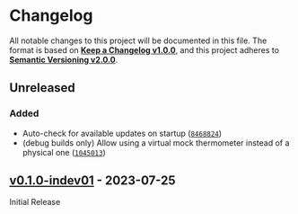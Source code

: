 <!--
  Copyright (c) 2023 Michael Federczuk
  SPDX-License-Identifier: CC-BY-SA-4.0
-->

<!-- markdownlint-disable no-duplicate-heading -->

# Changelog #

All notable changes to this project will be documented in this file.
The format is based on [**Keep a Changelog v1.0.0**](https://keepachangelog.com/en/1.0.0/),
and this project adheres to [**Semantic Versioning v2.0.0**](https://semver.org/spec/v2.0.0.html).

## Unreleased ##

### Added ###

* Auto-check for available updates on startup ([`8468824`](https://github.com/mfederczuk/usbtemp-server/commit/84688245824f6d22f3fc6cf5f24b9c41bd6dd4a2))
* (debug builds only) Allow using a virtual mock thermometer instead of a physical one ([`1045013`](https://github.com/mfederczuk/usbtemp-server/commit/1045013124c0f62df9018774136a5d5bb42625f1))

## [v0.1.0-indev01] - 2023-07-25 ##

[v0.1.0-indev01]: https://github.com/mfederczuk/usbtemp-server/releases/tag/v0.1.0-indev01

Initial Release
